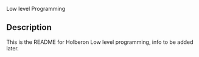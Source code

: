 Low level Programming

## Description
This is the README for Holberon Low level programming, info to be added later.
